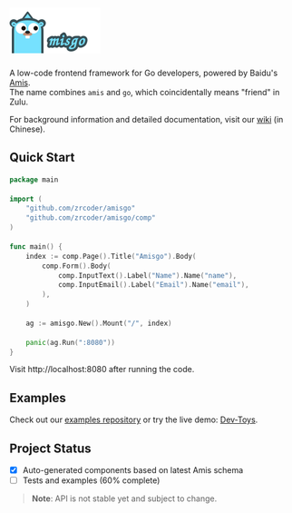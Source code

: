 # ![Amisgo](https://raw.githubusercontent.com/zrcoder/amisgo-assets/refs/heads/main/logo-with-text.svg)

A low-code frontend framework for Go developers, powered by Baidu's [Amis](https://aisuda.bce.baidu.com/amis).  
The name combines `amis` and `go`, which coincidentally means "friend" in Zulu.

For background information and detailed documentation, visit our [wiki](https://github.com/zrcoder/amisgo/wiki) (in Chinese).

## Quick Start

```go
package main

import (
	"github.com/zrcoder/amisgo"
	"github.com/zrcoder/amisgo/comp"
)

func main() {
	index := comp.Page().Title("Amisgo").Body(
		comp.Form().Body(
			comp.InputText().Label("Name").Name("name"),
			comp.InputEmail().Label("Email").Name("email"),
		),
	)

	ag := amisgo.New().Mount("/", index)

	panic(ag.Run(":8080"))
}
```

Visit http://localhost:8080 after running the code.

## Examples

Check out our [examples repository](https://github.com/zrcoder/amisgo-examples) or try the live demo: [Dev-Toys](https://amisgo-examples.onrender.com).

## Project Status

- [x] Auto-generated components based on latest Amis schema
- [ ] Tests and examples (60% complete)

> **Note**: API is not stable yet and subject to change.
